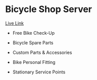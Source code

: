 # Bicycle Shop Server

[Live Link](https://travel-guide-b114b.web.app/)

- Free Bike Check-Up

* Bicycle Spare Parts

* Custom Parts & Accessories

* Bike Personal Fitting

- Stationary Service Points
